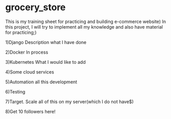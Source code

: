 # grocery_store
This is my training sheet for practicing and building e-commerce website)
In this project, I will try to implement all my knowledge and also have material for practicing;)

1)Django
Description what I have done

2)Docker
In process

3)Kubernetes
What I would like to add

4)Some cloud services

5)Automation all this development

6)Testing

7)Target. Scale all of this on my server(which I do not have$)

8)Get 10 followers here!
